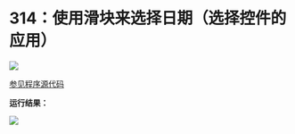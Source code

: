 # 314：使用滑块来选择日期（选择控件的应用）

<img src="http://image.renkaigis.com/keepcoding/2018021001.png">

<a href="https://github.com/renkaigis/KeepCoding/tree/master/2018/02/10" target="_blank">参见程序源代码</a>

**运行结果：**

<img src="http://image.renkaigis.com/keepcoding/2018021002.png">

